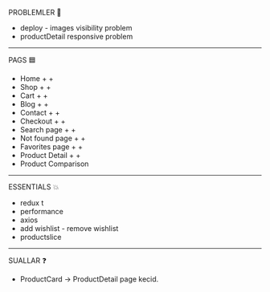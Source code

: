 PROBLEMLER 🛑
- deploy - images visibility problem
- productDetail responsive problem 

------------------------------------------------------------------------------
PAGS 🟦
- Home + +
- Shop + +
- Cart + +
- Blog + +
- Contact + +
- Checkout + +
- Search page + +
- Not found page + +
- Favorites page + +
- Product Detail + +
- Product Comparison

------------------------------------------------------------------------------
ESSENTIALS 💥
- redux t
- performance
- axios
- add wishlist - remove wishlist 
- productslice 

------------------------------------------------------------------------------
SUALLAR ❓
- ProductCard -> ProductDetail page kecid. 
